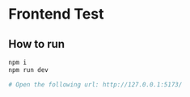 # Frontend Test

## How to run

```sh
npm i
npm run dev

# Open the following url: http://127.0.0.1:5173/
```
